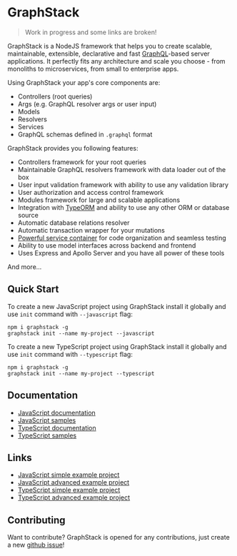 # GraphStack

> Work in progress and some links are broken!

GraphStack is a NodeJS framework that helps you to create scalable, maintainable, extensible, declarative and fast 
[GraphQL](https://graphql.org/)-based server applications.
It perfectly fits any architecture and scale you choose - from monoliths to microservices, from small to enterprise apps. 

Using GraphStack your app's core components are:

* Controllers (root queries)
* Args (e.g. GraphQL resolver args or user input)
* Models
* Resolvers
* Services
* GraphQL schemas defined in `.graphql` format

GraphStack provides you following features:

* Controllers framework for your root queries
* Maintainable GraphQL resolvers framework with data loader out of the box
* User input validation framework with ability to use any validation library
* User authorization and access control framework
* Modules framework for large and scalable applications
* Integration with [TypeORM](http://typeorm.io/) and ability to use any other ORM or database source
* Automatic database relations resolver
* Automatic transaction wrapper for your mutations
* [Powerful service container](https://github.com/typestack/typedi) for code organization and seamless testing
* Ability to use model interfaces across backend and frontend
* Uses Express and Apollo Server and you have all power of these tools

And more...

## Quick Start

To create a new JavaScript project using GraphStack install it globally and use `init` command 
with `--javascript` flag:

```
npm i graphstack -g
graphstack init --name my-project --javascript
```

To create a new TypeScript project using GraphStack install it globally and use `init` command
with `--typescript` flag:

```
npm i graphstack -g
graphstack init --name my-project --typescript
```

## Documentation

* [JavaScript documentation](http://graphstack.io/?lang=javascript)
* [JavaScript samples](https://github.com/graphframework/graphstack/tree/master/sample/javascript)
* [TypeScript documentation](http://graphstack.io/?lang=typescript)
* [TypeScript samples](https://github.com/graphframework/graphstack/tree/master/sample/typescript)

## Links

* [JavaScript simple example project](https://github.com/graphframework/javascript-simple-example)
* [JavaScript advanced example project](https://github.com/graphframework/javascript-advanced-example)
* [TypeScript simple example project](https://github.com/graphframework/typescript-simple-example)
* [TypeScript advanced example project](https://github.com/graphframework/typescript-advanced-example)

## Contributing

Want to contribute? GraphStack is opened for any contributions, just create a new [github issue](https://github.com/graphframework/graphstack/issues/new)!